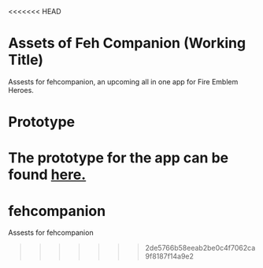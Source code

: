 <<<<<<< HEAD
# Assets of Feh Companion (Working Title)

Assests for fehcompanion, an upcoming all in one app for Fire Emblem Heroes.

# Prototype

The prototype for the app can be found [here.](https://xd.adobe.com/view/74d4969d-e329-488f-bdc3-db5719344d79-2187/)
=======
# fehcompanion
Assests for fehcompanion
>>>>>>> 2de5766b58eeab2be0c4f7062ca9f8187f14a9e2
